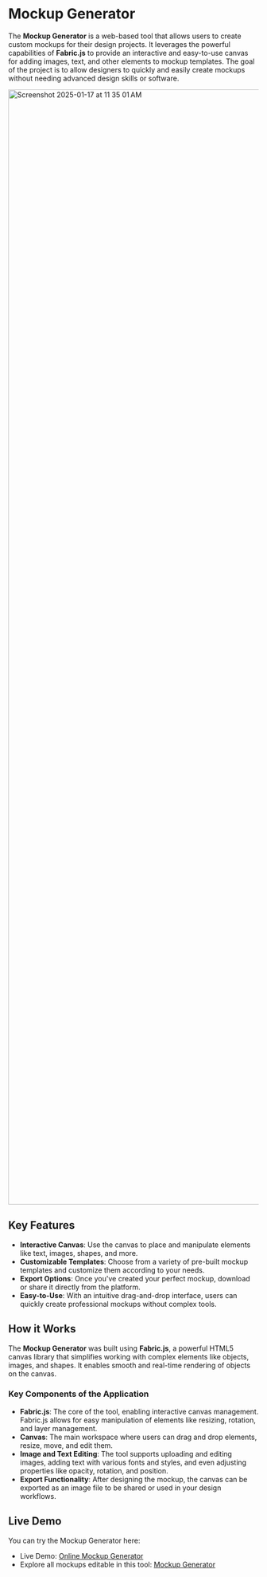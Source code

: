 # Mockup Generator

The **Mockup Generator** is a web-based tool that allows users to create custom mockups for their design projects. It leverages the powerful capabilities of **Fabric.js** to provide an interactive and easy-to-use canvas for adding images, text, and other elements to mockup templates. The goal of the project is to allow designers to quickly and easily create mockups without needing advanced design skills or software.

<img width="2239" alt="Screenshot 2025-01-17 at 11 35 01 AM" src="https://github.com/user-attachments/assets/d3ff3eda-6bc0-40f9-9e46-569ad0290b08" />

## Key Features

- **Interactive Canvas**: Use the canvas to place and manipulate elements like text, images, shapes, and more.
- **Customizable Templates**: Choose from a variety of pre-built mockup templates and customize them according to your needs.
- **Export Options**: Once you've created your perfect mockup, download or share it directly from the platform.
- **Easy-to-Use**: With an intuitive drag-and-drop interface, users can quickly create professional mockups without complex tools.

## How it Works

The **Mockup Generator** was built using **Fabric.js**, a powerful HTML5 canvas library that simplifies working with complex elements like objects, images, and shapes. It enables smooth and real-time rendering of objects on the canvas. 

### Key Components of the Application

- **Fabric.js**: The core of the tool, enabling interactive canvas management. Fabric.js allows for easy manipulation of elements like resizing, rotation, and layer management.
- **Canvas**: The main workspace where users can drag and drop elements, resize, move, and edit them.
- **Image and Text Editing**: The tool supports uploading and editing images, adding text with various fonts and styles, and even adjusting properties like opacity, rotation, and position.
- **Export Functionality**: After designing the mockup, the canvas can be exported as an image file to be shared or used in your design workflows.

## Live Demo

You can try the Mockup Generator here:

- Live Demo: [Online Mockup Generator](http://mockupdaddy.com/2d-editor)
- Explore all mockups editable in this tool: [Mockup Generator](https://www.mockupdaddy.com/generator)
